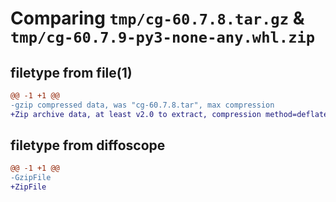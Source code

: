 # Comparing `tmp/cg-60.7.8.tar.gz` & `tmp/cg-60.7.9-py3-none-any.whl.zip`

## filetype from file(1)

```diff
@@ -1 +1 @@
-gzip compressed data, was "cg-60.7.8.tar", max compression
+Zip archive data, at least v2.0 to extract, compression method=deflate
```

## filetype from diffoscope

```diff
@@ -1 +1 @@
-GzipFile
+ZipFile
```

